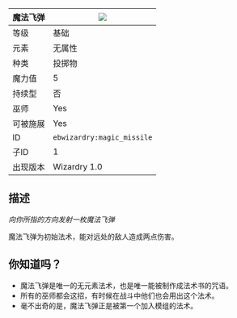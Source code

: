 | 魔法飞弹 |![](https://github.com/Electroblob77/Wizardry/blob/1.12.2/src/main/resources/assets/ebwizardry/textures/spells/magic_missile.png)|
|---|---|
| 等级 | 基础 |
| 元素 | 无属性 |
| 种类 | 投掷物 |
| 魔力值 | 5 |
| 持续型 | 否 |
| 巫师 | Yes |
| 可被施展 | Yes |
| ID | `ebwizardry:magic_missile` |
| 子ID | 1 |
| 出现版本 | Wizardry 1.0 |
## 描述
_向你所指的方向发射一枚魔法飞弹_

魔法飞弹为初始法术，能对远处的敌人造成两点伤害。

## 你知道吗？
- 魔法飞弹是唯一的无元素法术，也是唯一能被制作成法术书的咒语。
- 所有的巫师都会这招，有时候在战斗中他们也会用出这个法术。
- 毫不出奇的是，魔法飞弹正是被第一个加入模组的法术。
